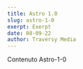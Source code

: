 ```yaml
---
title: Astro 1.0
slug: astro-1-0
exerpt: Exerpt 
date: 08-09-22
author: Traversy Media
---
```

Contenuto Astro-1-0
